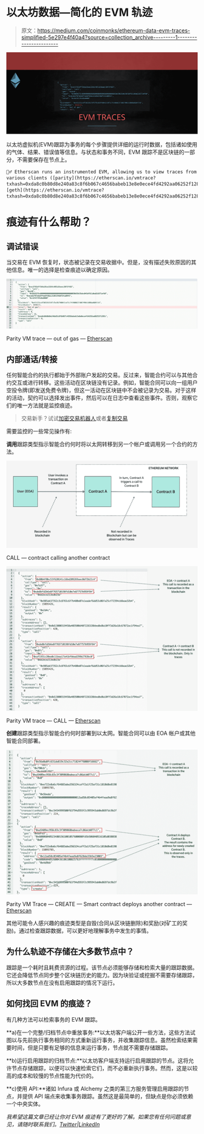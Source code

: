 # 以太坊数据—简化的 EVM 轨迹

> 原文：<https://medium.com/coinmonks/ethereum-data-evm-traces-simplified-5e297e4f40a4?source=collection_archive---------1----------------------->

![](img/b39e5be07fd3d8d62e99ba01008c753a.png)

以太坊虚拟机(EVM)跟踪为事务的每个步骤提供详细的运行时数据，包括诸如使用的气体、结果、错误值等信息。与状态和事务不同，EVM 跟踪不是区块链的一部分，不需要保存在节点上。

```
💁‍♂️ Etherscan runs an instrumented EVM, allowing us to view traces from various clients ([parity](https://etherscan.io/vmtrace?txhash=0xda8c0b80d8e240a83c8f6b067c4656babeb13e8e0ece4fd4292aa06252f1285c&type=parity#raw), [geth](https://etherscan.io/vmtrace?txhash=0xda8c0b80d8e240a83c8f6b067c4656babeb13e8e0ece4fd4292aa06252f1285c&type=gethtrace2))
```

# 痕迹有什么帮助？

## 调试错误

当交易在 EVM 恢复时，状态被记录在交易收据中。但是，没有描述失败原因的其他信息。唯一的选择是检查痕迹以确定原因。

![](img/b4c32c41d844fee6d918810275848d6d.png)

Parity VM trace — out of gas — [Etherscan](https://etherscan.io/vmtrace?txhash=0xda8c0b80d8e240a83c8f6b067c4656babeb13e8e0ece4fd4292aa06252f1285c&type=parity#raw)

## 内部通话/转接

任何智能合约的执行都始于外部账户发起的交易。反过来，智能合约可以与其他合约交互或进行转移。这些活动在区块链没有记录。例如，智能合同可以向一组用户空投令牌(即发送免费令牌)，但这一活动在区块链中不会被记录为交易。对于这样的活动，契约可以选择发出事件，然后可以在日志中查看这些事件。否则，观察它们的唯一方法就是监控痕迹。

> 交易新手？试试[加密交易机器人](/coinmonks/crypto-trading-bot-c2ffce8acb2a)或者[复制交易](/coinmonks/top-10-crypto-copy-trading-platforms-for-beginners-d0c37c7d698c)

需要监控的一些常见操作有:

**调用**跟踪类型指示智能合约何时将以太网转移到另一个帐户或调用另一个合约的方法。

![](img/94b7fc3e9cd3c015a64ecaa086dfa41b.png)

CALL — contract calling another contract

![](img/a71cf4543ba698c6c559d254e31d6efd.png)

Parity VM trace — CALL — [Etherscan](https://etherscan.io/vmtrace?txhash=0x0d13800319458a403500d407226328bbedbd8a10ff3d26a18c67872ac1f94ea7&type=parity#raw)

**创建**跟踪类型指示智能合约何时部署到以太网。智能合同可以由 EOA 帐户或其他智能合同部署。

![](img/339df81914e87502ff4c67d8128036c7.png)

Parity VM Trace — CREATE — Smart contract deploys another contract — [Etherscan](https://etherscan.io/vmtrace?txhash=0xc5454999500f63794d593f2c995943ab0e8697dc9b2f61062ead1d875fdd0921&type=parity#raw)

其他可能令人感兴趣的痕迹类型是自毁(合同从区块链删除)和奖励(对矿工的奖励)。通过检查跟踪数据，可以更好地理解事务中发生的事情。

## 为什么轨迹不存储在大多数节点中？

跟踪是一个耗时且耗费资源的过程。该节点必须能够存储和检索大量的跟踪数据。它还会降低节点同步整个区块链历史的能力。因为块验证或挖掘不需要存储跟踪，所以大多数节点在没有启用跟踪的情况下运行。

## 如何找回 EVM 的痕迹？

有几种方法可以检索事务的 EVM 跟踪。

**a)在一个完整/归档节点中重放事务:**以太坊客户端公开一些方法，这些方法试图以与先前执行事务相同的方式重新运行事务，并收集跟踪信息。虽然检索结果需要时间，但是只要有足够的信息来运行事务，节点就不需要存储跟踪。

**b)运行启用跟踪的归档节点:**以太坊客户端支持运行启用跟踪的节点。这将允许节点存储跟踪，以便可以快速检索它们，而不必重新执行事务。然而，这是以较高的成本和较慢的节点性能为代价的。

**c)使用 API:**诸如 Infura 或 Alchemy 之类的第三方服务管理启用跟踪的节点，并提供 API 端点来收集事务跟踪。虽然这是最简单的，但缺点是你必须依赖一个中央实体。

*我希望这篇文章已经让你对 EVM 痕迹有了更好的了解。如果您有任何问题或意见，请随时联系我们。*[*Twitter*](https://twitter.com/kirubakumaresh)*|*[*LinkedIn*](https://www.linkedin.com/in/kirubakumaresh/)
